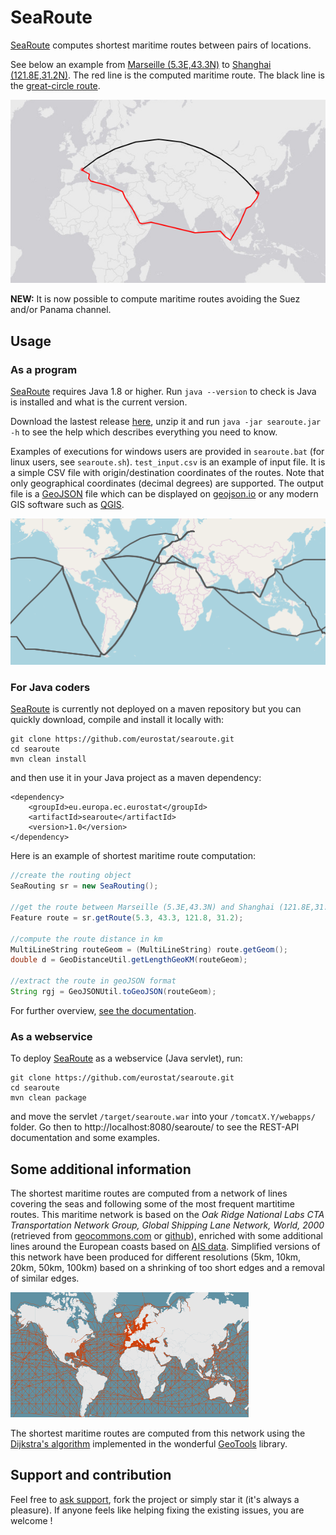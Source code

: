 # SeaRoute

[SeaRoute](https://github.com/eurostat/searoute) computes shortest maritime routes between pairs of locations.

See below an example from [Marseille (5.3E,43.3N)](https://www.openstreetmap.org/#map=10/43.3/5.3) to [Shanghai (121.8E,31.2N)](https://www.openstreetmap.org/#map=10/31.2/121.8). The red line is the computed maritime route. The black line is the [great-circle route](https://en.wikipedia.org/wiki/Great-circle_distance).

![From Marseille to Shangai](docs/img/mars_shan.png)

**NEW:** It is now possible to compute maritime routes avoiding the Suez and/or Panama channel.

## Usage

### As a program

[SeaRoute](https://github.com/eurostat/searoute) requires Java 1.8 or higher. Run `java --version` to check is Java is installed and what is the current version.

Download the lastest release [here](https://github.com/eurostat/searoute/releases), unzip it and run `java -jar searoute.jar -h` to see the help which describes everything you need to know.

Examples of executions for windows users are provided in `searoute.bat` (for linux users, see `searoute.sh`). `test_input.csv` is an example of input file. It is a simple CSV file with origin/destination coordinates of the routes. Note that only geographical coordinates (decimal degrees) are supported. The output file is a [GeoJSON](https://geojson.org/) file which can be displayed on [geojson.io](http://geojson.io/) or any modern GIS software such as [QGIS](https://qgis.org).

![Example](docs/img/example.png)

### For Java coders

[SeaRoute](https://github.com/eurostat/searoute) is currently not deployed on a maven repository but you can quickly download, compile and install it locally with:

```
git clone https://github.com/eurostat/searoute.git
cd searoute
mvn clean install
```

and then use it in your Java project as a maven dependency:

```
<dependency>
	<groupId>eu.europa.ec.eurostat</groupId>
	<artifactId>searoute</artifactId>
	<version>1.0</version>
</dependency>
```

Here is an example of shortest maritime route computation:

```java
//create the routing object
SeaRouting sr = new SeaRouting();

//get the route between Marseille (5.3E,43.3N) and Shanghai (121.8E,31.2N)
Feature route = sr.getRoute(5.3, 43.3, 121.8, 31.2);

//compute the route distance in km
MultiLineString routeGeom = (MultiLineString) route.getGeom();
double d = GeoDistanceUtil.getLengthGeoKM(routeGeom);

//extract the route in geoJSON format
String rgj = GeoJSONUtil.toGeoJSON(routeGeom);
```

For further overview, [see the documentation](https://eurostat.github.io/searoute/apidocs/).

### As a webservice

To deploy [SeaRoute](https://github.com/eurostat/searoute) as a webservice (Java servlet), run:

```
git clone https://github.com/eurostat/searoute.git
cd searoute
mvn clean package
```

and move the servlet `/target/searoute.war` into your `/tomcatX.Y/webapps/` folder. Go then to http://localhost:8080/searoute/ to see the REST-API documentation and some examples.

## Some additional information

The shortest maritime routes are computed from a network of lines covering the seas and following some of the most frequent martitime routes. This maritime network is based on the *Oak Ridge National Labs CTA Transportation Network Group, Global Shipping Lane Network, World, 2000* (retrieved from [geocommons.com](http://geocommons.com/datasets?id=25) or [github](https://github.com/geoiq/gc_data/blob/master/datasets/25.geojson)), enriched with some additional lines around the European coasts based on [AIS data](https://en.wikipedia.org/wiki/Automatic_identification_system). Simplified versions of this network have been produced for different resolutions (5km, 10km, 20km, 50km, 100km) based on a shrinking of too short edges and a removal of similar edges.

[![Maritime network overview](docs/img/marnet_overview_.png)](docs/img/marnet_overview.png)

The shortest maritime routes are computed from this network using the [Dijkstra's algorithm](https://en.wikipedia.org/wiki/Dijkstra%27s_algorithm) implemented in the wonderful [GeoTools](https://geotools.org/) library.

## Support and contribution

Feel free to [ask support](https://github.com/eurostat/searoute/issues/new), fork the project or simply star it (it's always a pleasure). If anyone feels like helping fixing the existing issues, you are welcome !
